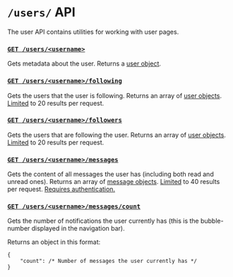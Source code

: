 # `/users/` API

The user API contains utilities for working with user pages.

### [`GET /users/<username>`](id:users-username)

Gets metadata about the user. Returns a [user object](definitions/user_object.md).

### [`GET /users/<username>/following`](id:users-username-following)

Gets the users that the user is following. Returns an array of [user objects](definitions/user_object.md). [Limited](../etc/limits_and_offsets.md) to 20 results per request.

### [`GET /users/<username>/followers`](id:users-username-followers)

Gets the users that are following the user. Returns an array of [user objects](definitions/user_object.md). [Limited](../etc/limits_and_offsets.md) to 20 results per request.

### [`GET /users/<username>/messages`](id:users-username-messages-count)

Gets the content of all messages the user has (including both read and unread ones). Returns an array of [message objects](definitions/message_object.md). [Limited](../etc/limits_and_offsets.md) to 40 results per request. [Requires authentication.](../etc/authentication.md)

### [`GET /users/<username>/messages/count`](id:users-username-messages-count)

Gets the number of notifications the user currently has (this is the bubble-number displayed in the navigation bar).

Returns an object in this format:

```
{
    "count": /* Number of messages the user currently has */
}
```

